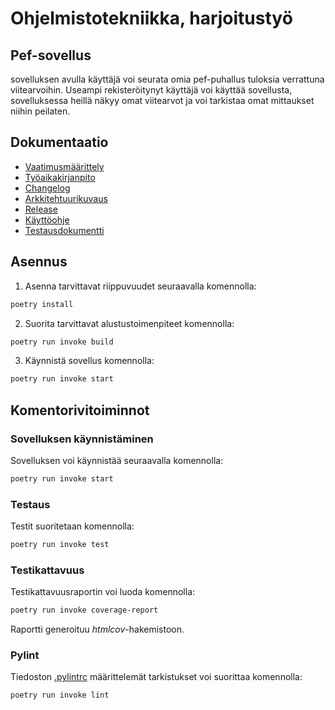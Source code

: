 # Ohjelmistotekniikka, harjoitustyö

## Pef-sovellus

sovelluksen avulla käyttäjä voi seurata omia pef-puhallus tuloksia verrattuna viitearvoihin. Useampi rekisteröitynyt käyttäjä voi käyttää sovellusta, sovelluksessa heillä näkyy omat viitearvot ja voi tarkistaa omat mittaukset niihin peilaten.

## Dokumentaatio

- [Vaatimusmäärittely](./dokumentaatio/vaatimusmaarittely.md)
- [Työaikakirjanpito](./dokumentaatio/tuntikirjanpito.md)
- [Changelog](./dokumentaatio/changelog.md)
- [Arkkitehtuurikuvaus](./dokumentaatio/arkkitehtuuri.md)
- [Release](https://github.com/JVilo/ot-harjoitustyo/releases/tag/loppupalautus)
- [Käyttöohje](https://github.com/JVilo/ot-harjoitustyo/blob/main/dokumentaatio/kayttoohje.md)
- [Testausdokumentti](https://github.com/JVilo/ot-harjoitustyo/blob/loppupalautus/dokumentaatio/testaus.md)

## Asennus

1. Asenna tarvittavat riippuvuudet seuraavalla komennolla:

```bash
poetry install
```

2. Suorita tarvittavat alustustoimenpiteet komennolla:

```bash
poetry run invoke build
```

3. Käynnistä sovellus komennolla:

```bash
poetry run invoke start
```

## Komentorivitoiminnot

### Sovelluksen käynnistäminen

Sovelluksen voi käynnistää seuraavalla komennolla:

```bash
poetry run invoke start
```

### Testaus

Testit suoritetaan komennolla:

```bash
poetry run invoke test
```

### Testikattavuus

Testikattavuusraportin voi luoda komennolla:

```bash
poetry run invoke coverage-report
```

Raportti generoituu _htmlcov_-hakemistoon.

### Pylint

Tiedoston [.pylintrc](./.pylintrc) määrittelemät tarkistukset voi suorittaa komennolla:

```bash
poetry run invoke lint
```